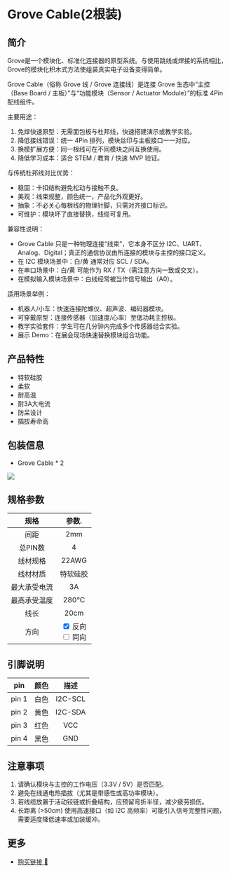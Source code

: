 # Grove Cable(2根装)

<ImageGallery
  :images="[
    { src: '/wiki/cable/grove-cable/img/grove-mian.png' },
    { src: '/wiki/cable/grove-cable/img/grove-head.png' },
    { src: '/wiki/cable/grove-cable/img/grove-include.png' },
  ]"
/>

## 简介

Grove是一个模块化、标准化连接器的原型系统。与使用跳线或焊接的系统相比，Grove的模块化积木式方法使组装真实电子设备变得简单。

Grove Cable（俗称 Grove 线 / Grove 连接线）是连接 Grove 生态中“主控（Base Board / 主板）”与“功能模块（Sensor / Actuator Module）”的标准 4Pin 配线组件。

主要用途：

1. 免焊快速原型：无需面包板与杜邦线，快速搭建演示或教学实验。
2. 降低接线错误：统一 4Pin 排列，模块丝印与主板接口一一对应。
3. 换模扩展方便：同一根线可在不同模块之间互换使用。
4. 降低学习成本：适合 STEM / 教育 / 快速 MVP 验证。

与传统杜邦线对比优势：

- 稳固：卡扣结构避免松动与接触不良。
- 美观：线束规整，颜色统一，产品化外观更好。
- 抽象：不必关心每根线的物理针脚，只需对齐接口标识。
- 可维护：模块坏了直接替换，线缆可复用。

兼容性说明：

- Grove Cable 只是一种物理连接“线束”，它本身不区分 I2C、UART、Analog、Digital；真正的通信协议由所连接的模块与主控的接口定义。
- 在 I2C 模块场景中：白/黄 通常对应 SCL / SDA。
- 在串口场景中：白/黄 可能作为 RX / TX（需注意方向一致或交叉）。
- 在模拟输入模块场景中：白线经常被当作信号输出（A0）。

适用场景举例：

- 机器人/小车：快速连接陀螺仪、超声波、编码器模块。
- 可穿戴原型：连接传感器（加速度/心率）至低功耗主控板。
- 教学实验套件：学生可在几分钟内完成多个传感器组合实验。
- 展示 Demo：在展会现场快速替换模块组合功能。


## 产品特性

- 特软硅胶
- 柔软
- 耐高温
- 耐3A大电流
- 防呆设计
- 插拔寿命高

## 包装信息

- Grove Cable * 2

![](/wiki/cable/grove-cable/img/grove-include.png)


## 规格参数

| 规格     | 参数.  |
| :------: | :----: |
| 间距     | 2mm    |
| 总PIN数  | 4      |
| 线材规格 | 22AWG  |
| 线材材质 | 特软硅胶   |
| 最大承受电流 | 3A |
| 最高承受温度 | 280°C |
| 线长     | 20cm   |
| 方向     | <input type="checkbox" checked> 反向<br><input type="checkbox"> 同向 |

## 引脚说明

| pin      | 颜色   | 描述    |
| :------: | :----: | :-----: |
| pin 1    | 白色   | I2C-SCL |
| pin 2    | 黄色   | I2C-SDA |
| pin 3    | 红色   | VCC     |
| pin 4    | 黑色   | GND     |

## 注意事项

1. 请确认模块与主控的工作电压（3.3V / 5V）是否匹配。
2. 避免在线通电热插拔（尤其是带感性或高功率模块）。
3. 若线缆放置于活动铰链或折叠结构，应预留弯折半径，减少疲劳损伤。
4. 长距离 (>50cm) 使用高速接口（如 I2C 高频率）可能引入信号完整性问题，需要适度降低速率或加装缓冲。

## 更多

- [购买链接 🛒](https://item.taobao.com/item.htm?id=945063219698)
